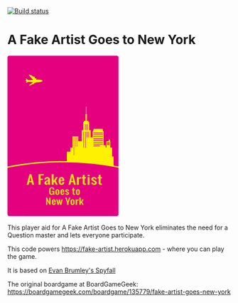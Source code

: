 [![Build status](https://ci.appveyor.com/api/projects/status/307724t5l4nahrm7?svg=true)](https://ci.appveyor.com/project/alenros/fake-artist)

# A Fake Artist Goes to New York
![Logo](public/img/logo-en.png)

This player aid for A Fake Artist Goes to New York eliminates the need for a Question master and lets everyone participate.

This code powers https://fake-artist.herokuapp.com - where you can play the game.

It is based on [Evan Brumley's Spyfall](https://github.com/evanbrumley)

The original boardgame at BoardGameGeek: https://boardgamegeek.com/boardgame/135779/fake-artist-goes-new-york
